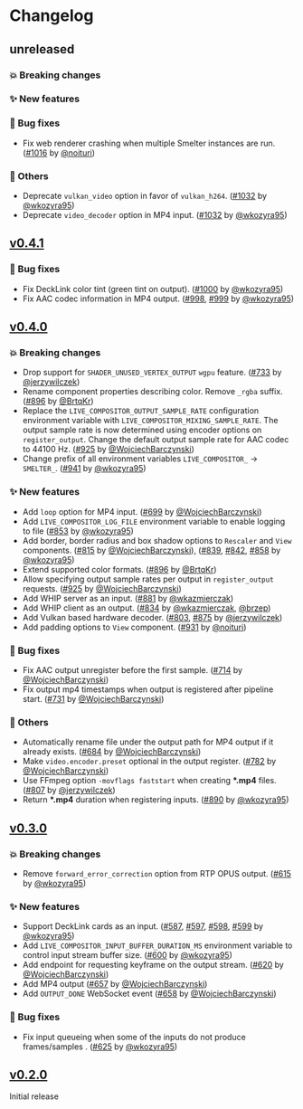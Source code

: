 # Changelog

## unreleased

### 💥 Breaking changes

### ✨ New features

### 🐛 Bug fixes

- Fix web renderer crashing when multiple Smelter instances are run. ([#1016](https://github.com/software-mansion/smelter/pull/1016) by [@noituri](https://github.com/noituri))

### 🔧 Others

- Deprecate `vulkan_video` option in favor of `vulkan_h264`. ([#1032](https://github.com/software-mansion/live-compositor/pull/1032) by [@wkozyra95](https://github.com/wkozyra95))
- Deprecate `video_decoder` option in MP4 input. ([#1032](https://github.com/software-mansion/live-compositor/pull/1032) by [@wkozyra95](https://github.com/wkozyra95))

## [v0.4.1](https://github.com/software-mansion/live-compositor/releases/tag/v0.4.1)

### 🐛 Bug fixes

- Fix DeckLink color tint (green tint on output). ([#1000](https://github.com/software-mansion/live-compositor/pull/1000) by [@wkozyra95](https://github.com/wkozyra95))
- Fix AAC codec information in MP4 output. ([#998](https://github.com/software-mansion/live-compositor/pull/998), [#999](https://github.com/software-mansion/live-compositor/pull/999) by [@wkozyra95](https://github.com/wkozyra95))

## [v0.4.0](https://github.com/software-mansion/live-compositor/releases/tag/v0.4.0)

### 💥 Breaking changes

- Drop support for `SHADER_UNUSED_VERTEX_OUTPUT` `wgpu` feature.  ([#733](https://github.com/software-mansion/live-compositor/pull/733) by [@jerzywilczek](https://github.com/jerzywilczek))
- Rename component properties describing color. Remove `_rgba` suffix. ([#896](https://github.com/software-mansion/live-compositor/issues/896) by [@BrtqKr](https://github.com/BrtqKr))
- Replace the `LIVE_COMPOSITOR_OUTPUT_SAMPLE_RATE` configuration environment variable with `LIVE_COMPOSITOR_MIXING_SAMPLE_RATE`. The output sample rate is now determined using encoder options on `register_output`. Change the default output sample rate for AAC codec to 44100 Hz. ([#925](https://github.com/software-mansion/live-compositor/pull/925) by [@WojciechBarczynski](https://github.com/WojciechBarczynski))
- Change prefix of all environment variables `LIVE_COMPOSITOR_` → `SMELTER_`. ([#941](https://github.com/software-mansion/live-compositor/pull/941) by [@wkozyra95](https://github.com/wkozyra95))

### ✨ New features

- Add `loop` option for MP4 input. ([#699](https://github.com/software-mansion/live-compositor/pull/699) by [@WojciechBarczynski](https://github.com/WojciechBarczynski))
- Add `LIVE_COMPOSITOR_LOG_FILE` environment variable to enable logging to file ([#853](https://github.com/software-mansion/live-compositor/pull/853) by [@wkozyra95](https://github.com/wkozyra95))
- Add border, border radius and box shadow options to `Rescaler` and `View` components. ([#815](https://github.com/software-mansion/live-compositor/pull/815) by [@WojciechBarczynski](https://github.com/WojciechBarczynski)), ([#839](https://github.com/software-mansion/live-compositor/pull/839), [#842](https://github.com/software-mansion/live-compositor/pull/842), [#858](https://github.com/software-mansion/live-compositor/pull/858) by [@wkozyra95](https://github.com/wkozyra95))
- Extend supported color formats. ([#896](https://github.com/software-mansion/live-compositor/issues/896) by [@BrtqKr](https://github.com/BrtqKr))
- Allow specifying output sample rates per output in `register_output` requests. ([#925](https://github.com/software-mansion/live-compositor/pull/925) by [@WojciechBarczynski](https://github.com/WojciechBarczynski))
- Add WHIP server as an input. ([#881](https://github.com/software-mansion/live-compositor/pull/881) by [@wkazmierczak](https://github.com/wkazmierczak))
- Add WHIP client as an output. ([#834](https://github.com/software-mansion/live-compositor/pull/834) by [@wkazmierczak](https://github.com/wkazmierczak), [@brzep](https://github.com/brzep))
- Add Vulkan based hardware decoder. ([#803](https://github.com/software-mansion/live-compositor/pull/803), [#875](https://github.com/software-mansion/live-compositor/pull/875) by [@jerzywilczek](https://github.com/jerzywilczek))
- Add padding options to `View` component. ([#931](https://github.com/software-mansion/live-compositor/pull/931) by [@noituri](https://github.com/noituri))

### 🐛 Bug fixes

- Fix AAC output unregister before the first sample. ([#714](https://github.com/software-mansion/live-compositor/pull/714) by [@WojciechBarczynski](https://github.com/WojciechBarczynski))
- Fix output mp4 timestamps when output is registered after pipeline start. ([#731](https://github.com/software-mansion/live-compositor/pull/731) by [@WojciechBarczynski](https://github.com/WojciechBarczynski))

### 🔧 Others

- Automatically rename file under the output path for MP4 output if it already exists. ([#684](https://github.com/software-mansion/live-compositor/pull/684) by [@WojciechBarczynski](https://github.com/WojciechBarczynski))
- Make `video.encoder.preset` optional in the output register. ([#782](https://github.com/software-mansion/live-compositor/pull/782) by [@WojciechBarczynski](https://github.com/WojciechBarczynski))
- Use FFmpeg option `-movflags faststart` when creating **\*.mp4** files. ([#807](https://github.com/software-mansion/live-compositor/pull/807) by [@jerzywilczek](https://github.com/jerzywilczek))
- Return **\*.mp4** duration when registering inputs. ([#890](https://github.com/software-mansion/live-compositor/pull/890) by [@wkozyra95](https://github.com/wkozyra95))

## [v0.3.0](https://github.com/software-mansion/live-compositor/releases/tag/v0.3.0)

### 💥 Breaking changes

- Remove `forward_error_correction` option from RTP OPUS output. ([#615](https://github.com/software-mansion/live-compositor/pull/615) by [@wkozyra95](https://github.com/wkozyra95))

### ✨ New features

- Support DeckLink cards as an input. ([#587](https://github.com/software-mansion/live-compositor/pull/587), [#597](https://github.com/software-mansion/live-compositor/pull/597), [#598](https://github.com/software-mansion/live-compositor/pull/598), [#599](https://github.com/software-mansion/live-compositor/pull/599) by [@wkozyra95](https://github.com/wkozyra95))
- Add `LIVE_COMPOSITOR_INPUT_BUFFER_DURATION_MS` environment variable to control input stream buffer size. ([#600](https://github.com/software-mansion/live-compositor/pull/600) by [@wkozyra95](https://github.com/wkozyra95))
- Add endpoint for requesting keyframe on the output stream. ([#620](https://github.com/software-mansion/live-compositor/pull/620) by [@WojciechBarczynski](https://github.com/WojciechBarczynski))
- Add MP4 output ([#657](https://github.com/software-mansion/live-compositor/pull/657) by [@WojciechBarczynski](https://github.com/WojciechBarczynski))
- Add `OUTPUT_DONE` WebSocket event ([#658](https://github.com/software-mansion/live-compositor/pull/658) by [@WojciechBarczynski](https://github.com/WojciechBarczynski))

### 🐛 Bug fixes

- Fix input queueing when some of the inputs do not produce frames/samples . ([#625](https://github.com/software-mansion/live-compositor/pull/625) by [@wkozyra95](https://github.com/wkozyra95))

## [v0.2.0](https://github.com/software-mansion/live-compositor/releases/tag/v0.2.0)

Initial release
